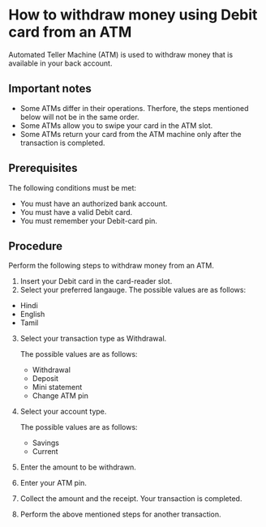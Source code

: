 # How to withdraw money using Debit card from an ATM
Automated Teller Machine (ATM) is used to withdraw money that is available in your back account.
## Important notes
- Some ATMs differ in their operations. Therfore, the steps mentioned below will not be in the same order.
- Some ATMs allow you to swipe your card in the ATM slot.
- Some ATMs return your card from the ATM machine only after the transaction is completed.
## Prerequisites
The following conditions must be met:
- You must have an authorized bank account.
- You must have a valid Debit card.
- You must remember your Debit-card pin.
## Procedure
Perform the following steps to withdraw money from an ATM.
1. Insert your Debit card in the card-reader slot.
2. Select your preferred langauge.
The possible values are as follows:
- Hindi
- English
- Tamil
3. Select your transaction type as Withdrawal.

   The possible values are as follows:
   - Withdrawal
   - Deposit
   - Mini statement
   - Change ATM pin
4. Select your account type.

   The possible values are as follows:
   - Savings
   - Current
5. Enter the amount to be withdrawn.
6. Enter your ATM pin.
7. Collect the amount and the receipt.
   Your transaction is completed.
8. Perform the above mentioned steps for another transaction.
